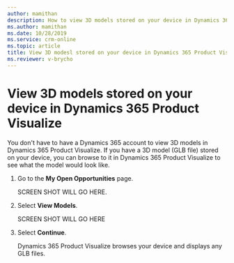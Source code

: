 ```yaml
---
author: mamithan
description: How to view 3D models stored on your device in Dynamics 365 Product Visualize
ms.author: mamithan
ms.date: 10/28/2019
ms.service: crm-online
ms.topic: article
title: View 3D modesl stored on your device in Dynamics 365 Product Visualize
ms.reviewer: v-brycho
---
```


# View 3D models stored on your device in Dynamics 365 Product Visualize

You don't have to have a Dynamics 365 account to view 3D models in Dynamics 365 Product Visualize. If you have a 3D model (GLB file) stored on your device, you can browse to it in Dynamics 365 Product Visualize to see what the model would look like.

1. Go to the **My Open Opportunities** page.

   SCREEN SHOT WILL GO HERE. 
   
2. Select **View Models**.

   SCREEN SHOT WILL GO HERE

3. Select **Continue**.
   
   Dynamics 365 Product Visualize browses your device and displays any GLB files.
